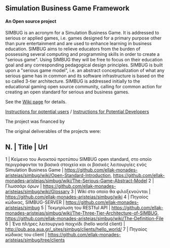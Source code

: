 ## Simulation Business Game Framework
#### An Open source project

SIMBUG is an acronym for a Simulation Business Game. It is addressed to serious or applied games, i.e. games designed for a primary purpose other than pure entertainment and are used to enhance learning in business education. 
SIMBUG aims to relieve educators from the burden of possessing several computing and programming skills in order to create a "serious game". Using SIMBUG they will be free to focus on their education goal and any corresponding pedagogical design principles.
SIMBUG is built upon a "serious game model", i.e. an abstract conceptualization of what any serious game has in common and its software infrastructure is based on the so called 3-tier architecture.
SIMBUG is addressed initially to the educational gaming open source community, calling for common action for creating an open standard for serious and business games.


See the [Wiki page](https://github.com/ellak-monades-aristeias/simbug/wiki/) for details.

[Instructions for potential users](https://github.com/ellak-monades-aristeias/simbug/wiki/Instruction-to-Potential-Users) / [Instructions for Potential Developers](https://github.com/ellak-monades-aristeias/simbug/wiki/Instructions-to-Potential-Developers)


The project was financed by 

The original deliverables of the projects were:

N. | Title | Url
---------------------
1 | Κείμενο του Ανοικτού προτύπου SIMBUG open standard, στο οποίο περιγράφονται τα βασικά στοιχεία και οι βασικές λειτουργίες ενός Simulation Business Game | https://github.com/ellak-monades-aristeias/simbug/wiki/Open-Standard-Introduction, https://github.com/ellak-monades-aristeias/simbug/wiki/The-Serious-Game-Abstract-Model
2 | Γλωσσάρι όρων | https://github.com/ellak-monades-aristeias/simbug/wiki/Glossary
3 | Wiki στο οποίο θα φιλοξενούνται | https://github.com/ellak-monades-aristeias/simbug/wiki
4 | Πηγαίος κώδικας, SIMBUG-SERVER | https://github.com/ellak-monades-aristeias/simbug
5 | Τεκμηρίωση του RESTful API | https://github.com/ellak-monades-aristeias/simbug/wiki/The-Three-Tier-Architecture-of-SIMBUG, https://github.com/ellak-monades-aristeias/simbug/wiki/The-Definition-File
6 | Ένα πλήρες λειτουργικό παιχνίδι (hello world client) | http://pub.aoa.aua.gr/_sites/simbug/clients/hello_world/
7 | Πηγαίος κώδικας του client | https://github.com/ellak-monades-aristeias/simbug/tree/clients
